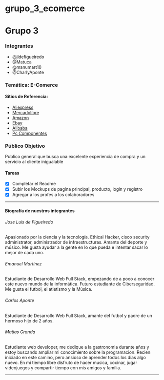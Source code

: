 # grupo_3_ecomerce
<h1>Grupo 3</h1>
<h3>Integrantes</h3>
<ul>
  <li>@jldefigueiredo</li>
  <li>@Matuca</li>
  <li>@manumart10</li>
  <li>@CharlyAponte</li>
</ul>
<h3>Temática: E-Comerce</h3>

<h4>Sitios de Referencia:</h4>

<ul>
  <li><a href="https://es.aliexpress.com/" target="_blank">Aliexpress</a></li>
  <li><a href="https://www.mercadolibre.com/" target="_blank">Mercadolibre</a></li>
  <li><a href="https://www.amazon.com/" target="_blank">Amazon</a></li>
  <li><a href="https://www.ebay.com/" target="_blank">Ebay</a></li>
  <li><a href="https://spanish.alibaba.com/" target="_blank">Alibaba</a></li>
  <li><a href="https://www.pccomponentes.com/" target="_blank">Pc Componentes</a></li>
</ul>

<h3>Público Objetivo</h3>
Publico general que busca una excelente experiencia de compra y un servicio al cliente inigualable

<h4>Tareas</h4>

- [x] Completar el Readme
- [x] Subir los Mockups de pagina principal, producto, login y registro
- [x] Agregar a los profes a los colaboradores

<hr>

<h4>Biografía de nuestros integrantes</4>

<h6>Jose Luis de Figueiredo</h6>

Apasionado por la ciencia y la tecnología. Ethical Hacker, cisco security administrator, administrador de infraestructuras. Amante del deporte y músico.
Me gusta ayudar a la gente en lo que pueda e intentar sacar lo mejor de cada uno.
<h6> Emanuel Martinez </h6>

Estudiante de Desarrollo Web Full Stack, empezando de a poco a conocer este nuevo mundo de la informática. Futuro estudiante de Ciberseguridad. Me gusta el futbol, el atletismo y la Música.

<h6>Carlos Aponte</h6>

Estudiante de Desarrollo Web Full Stack, amante del futbol y padre de un hermoso hijo de 2 años. 

<h6>Matias Granda</h6>

Estudiante web developer, me dedique a la gastronomia durante años y estoy buscando ampliar mi conocimiento sobre la programacion. Recien iniciado en este camino, pero ansioso de aprender todos los dias algo nuevo. En mi tiempo libre disfruto de hacer musica, cocinar, jugar videojuegos y compartir tiempo con mis amigos y familia.
<hr>
